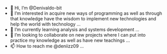 - 👋 Hi, I’m @Denivaldo-bit
- 👀 I’m interested in acquire new ways of programming as well as through that knowledge have the wisdom to implement new technologies and help the world with technology  ... 
- 🌱 I’m currently learning analysis and systems development ...
- 💞️ I’m looking to collaborate on new projects where I can put into practice my knowledge as well as have new teachings ...
- 📫 How to reach me @deniizz09 ... 

<!---
Denivaldo-bit/Denivaldo-bit is a ✨ special ✨ repository because its `README.md` (this file) appears on your GitHub profile.
You can click the Preview link to take a look at your changes.
--->
